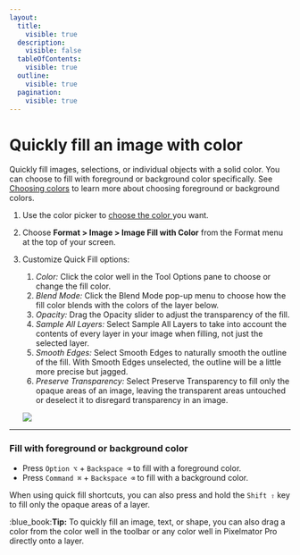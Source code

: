```yaml
---
layout:
  title:
    visible: true
  description:
    visible: false
  tableOfContents:
    visible: true
  outline:
    visible: true
  pagination:
    visible: true
---
```


# Quickly fill an image with color

Quickly fill images, selections, or individual objects with a solid color. You can choose to fill with foreground or background color specifically. See [Choosing colors](../pixelmator-pro-basics/choose-and-manage-colors-in-pixelmator-pro.md) to learn more about choosing foreground or background colors.

1. Use the color picker to [choose the color ](../pixelmator-pro-basics/choose-and-manage-colors-in-pixelmator-pro.md)you want.
2. Choose **Format > Image > Image Fill with Color** from the Format menu at the top of your screen.
3.  Customize Quick Fill options:

    1. _Color:_ Click the color well in the Tool Options pane to choose or change the fill color.
    2. _Blend Mode:_ Click the Blend Mode pop-up menu to choose how the fill color blends with the colors of the layer below.
    3. _Opacity:_ Drag the Opacity slider to adjust the transparency of the fill.
    4. _Sample All Layers:_ Select Sample All Layers to take into account the contents of every layer in your image when filling, not just the selected layer.
    5. _Smooth Edges:_ Select Smooth Edges to naturally smooth the outline of the fill. With Smooth Edges unselected, the outline will be a little more precise but jagged.
    6. _Preserve Transparency:_ Select Preserve Transparency to fill only the opaque areas of an image, leaving the transparent areas untouched or deselect it to disregard transparency in an image.



    ![](https://help.pixelmator.com/pixelmator-pro/3.5/assets/English/1625134955000.png)

***

### Fill with foreground or background color

* Press `Option ⌥` + `Backspace ⌫` to fill with a foreground color.
* Press `Command ⌘` + `Backspace ⌫` to fill with a background color.

When using quick fill shortcuts, you can also press and hold the `Shift ⇧` key to fill only the opaque areas of a layer.

:blue\_book:**Tip:** To quickly fill an image, text, or shape, you can also drag a color from the color well in the toolbar or any color well in Pixelmator Pro directly onto a layer.
